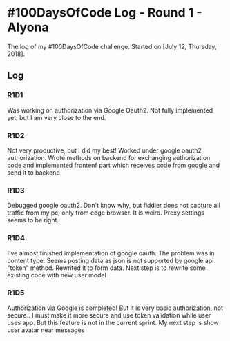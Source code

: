 # #100DaysOfCode Log - Round 1 - Alyona

The log of my #100DaysOfCode challenge. Started on [July 12, Thursday, 2018].

## Log

### R1D1 
Was working on authorization via Google Oauth2. Not fully implemented yet, but I am very close to the end.

### R1D2
Not very productive, but I did my best! Worked under google oauth2 authorization. Wrote methods on backend for exchanging authorization code and implemented frontenf part which receives code from google and send it to backend

### R1D3
Debugged google oauth2. Don't know why, but fiddler does not capture all traffic from my pc, only from edge browser. It is weird. Proxy settings seems to be right. 

### R1D4
I've almost finished implementation of google oauth. The problem was in content type. Seems posting data as json is not supported by google api "token" method. Rewrited it to form data. Next step is to rewrite some existing code with new user model

### R1D5
Authorization via Google is completed! But it is very basic authorization, not secure.. I must make it more secure and use token validation while user uses app. But this feature is not in the current sprint. My next step is show user avatar near messages 
